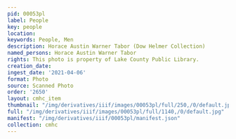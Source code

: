 ```yaml
---
pid: 00053pl
label: People
key: people
location: 
keywords: People, Men
description: Horace Austin Warner Tabor (Dow Helmer Collection)
named_persons: Horace Austin Warner Tabor
rights: This photo is property of Lake County Public Library.
creation_date: 
ingest_date: '2021-04-06'
format: Photo
source: Scanned Photo
order: '2650'
layout: cmhc_item
thumbnail: "/img/derivatives/iiif/images/00053pl/full/250,/0/default.jpg"
full: "/img/derivatives/iiif/images/00053pl/full/1140,/0/default.jpg"
manifest: "/img/derivatives/iiif/00053pl/manifest.json"
collection: cmhc
---
```

